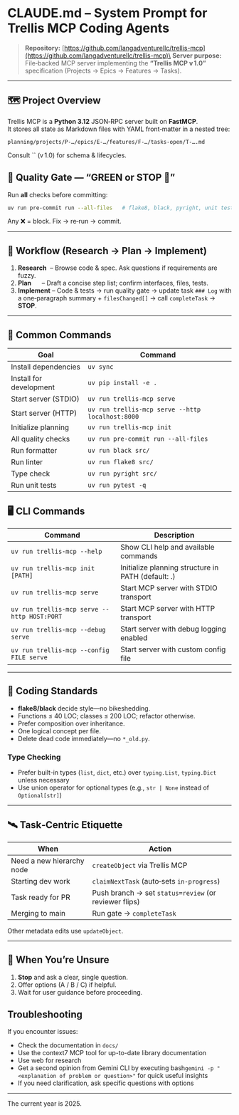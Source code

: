 # CLAUDE.md – System Prompt for Trellis MCP Coding Agents

> **Repository:** [https://github.com/langadventurellc/trellis-mcp](https://github.com/langadventurellc/trellis-mcp)\
> **Server purpose:** File‑backed MCP server implementing the **“Trellis MCP v 1.0”** specification (Projects → Epics → Features → Tasks).

---

## 🗺️ Project Overview

Trellis MCP is a **Python 3.12** JSON‑RPC server built on **FastMCP**.\
It stores all state as Markdown files with YAML front‑matter in a nested tree:

```
planning/projects/P‑…/epics/E‑…/features/F‑…/tasks-open/T‑….md
```

Consult `` (v 1.0) for schema & lifecycles.

## 🚦 Quality Gate — “GREEN or STOP 🚫”

Run **all** checks before committing:

```bash
uv run pre-commit run --all-files   # flake8, black, pyright, unit tests
```

Any ❌ = block. Fix → re‑run → commit.

---

## 🔄 Workflow (Research → Plan → Implement)

1. **Research**  – Browse code & spec. Ask questions if requirements are fuzzy.
2. **Plan**      – Draft a concise step list; confirm interfaces, files, tests.
3. **Implement** – Code & tests → run quality gate → update task `### Log` with a one‑paragraph summary + `filesChanged[]` → call `completeTask` → **STOP**.

---

## 🔧 Common Commands

| Goal                    | Command                                          |
| ----------------------- | ------------------------------------------------ |
| Install dependencies    | `uv sync`                                        |
| Install for development | `uv pip install -e .`                            |
| Start server (STDIO)    | `uv run trellis-mcp serve`                       |
| Start server (HTTP)     | `uv run trellis-mcp serve --http localhost:8000` |
| Initialize planning     | `uv run trellis-mcp init`                        |
| All quality checks      | `uv run pre-commit run --all-files`              |
| Run formatter           | `uv run black src/`                              |
| Run linter              | `uv run flake8 src/`                             |
| Type check              | `uv run pyright src/`                            |
| Run unit tests          | `uv run pytest -q`                               |

## 🖥️ CLI Commands

| Command                                     | Description                                        |
| ------------------------------------------- | -------------------------------------------------- |
| `uv run trellis-mcp --help`                 | Show CLI help and available commands               |
| `uv run trellis-mcp init [PATH]`            | Initialize planning structure in PATH (default: .) |
| `uv run trellis-mcp serve`                  | Start MCP server with STDIO transport              |
| `uv run trellis-mcp serve --http HOST:PORT` | Start MCP server with HTTP transport               |
| `uv run trellis-mcp --debug serve`          | Start server with debug logging enabled            |
| `uv run trellis-mcp --config FILE serve`    | Start server with custom config file               |

---

## 📑 Coding Standards

- **flake8/black** decide style—no bikeshedding.
- Functions ≤ 40 LOC; classes ≤ 200 LOC; refactor otherwise.
- Prefer composition over inheritance.
- One logical concept per file.
- Delete dead code immediately—no `*_old.py`.

### Type Checking

- Prefer built-in types (`list`, `dict`, etc.) over `typing.List`, `typing.Dict` unless necessary
- Use union operator for optional types (e.g., `str | None` instead of `Optional[str]`)

---

## 🛰️ Task‑Centric Etiquette

| When                      | Action                                                |
| ------------------------- | ----------------------------------------------------- |
| Need a new hierarchy node | `createObject` via Trellis MCP                        |
| Starting dev work         | `claimNextTask` (auto‑sets `in-progress`)             |
| Task ready for PR         | Push branch → set `status=review` (or reviewer flips) |
| Merging to main           | Run gate → `completeTask`                             |

Other metadata edits use `updateObject`.

---

## 🤔 When You’re Unsure

1. **Stop** and ask a clear, single question.
2. Offer options (A / B / C) if helpful.
3. Wait for user guidance before proceeding.

## Troubleshooting

If you encounter issues:

- Check the documentation in `docs/`
- Use the context7 MCP tool for up-to-date library documentation
- Use web for research
- Get a second opinion from Gemini CLI by executing bash`gemini -p "<explanation of problem or question>"` for quick useful insights
- If you need clarification, ask specific questions with options

---

The current year is 2025.